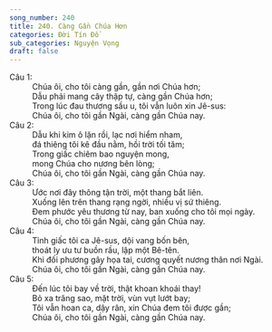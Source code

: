 ```yaml
---
song_number: 240
title: 240. Càng Gần Chúa Hơn
categories: Đời Tín Đồ
sub_categories: Nguyện Vọng
draft: false
---
```

<dl><dt>Câu 1:</dt><dd data-verse="1">Chúa ôi, cho tôi càng gần, gần nơi Chúa hơn; <br/>Dẫu phải mang cây thập tự, càng gần Chúa hơn; <br/>Trong lúc đau thương sầu u, tôi vẫn luôn xin Jê-sus: <br/>Chúa ôi, cho tôi gần Ngài, càng gần Chúa nay. </dd><dt>Câu 2:</dt><dd data-verse="2">Dẫu khi kim ô lặn rồi, lạc nơi hiểm nham, <br/>đá thiêng tôi kê đầu nằm, hồi trời tối tăm; <br/>Trong giấc chiêm bao nguyện mong, <br/>mong Chúa cho nương bên lòng; <br/>Chúa ôi, cho tôi gần Ngài, càng gần Chúa nay. </dd><dt>Câu 3:</dt><dd data-verse="3">Ước nơi đây thông tận trời, một thang bắt liên. <br/>Xuống lên trên thang rạng ngời, nhiều vị sứ thiêng. <br/>Đem phước yêu thương từ nay, ban xuống cho tôi mọi ngày. <br/>Chúa ôi, cho tôi gần Ngài, càng gần Chúa nay. </dd><dt>Câu 4:</dt><dd data-verse="3">Tỉnh giấc tôi ca Jê-sus, dội vang bốn bên, <br/>thoát ly ưu tư buồn rầu, lập một Bê-tên. <br/>Khi đối phương gây họa tai, cương quyết nương thân nơi Ngài. <br/>Chúa ôi, cho tôi gần Ngài, càng gần Chúa nay. </dd><dt>Câu 5:</dt><dd data-verse="3">Đến lúc tôi bay về trời, thật khoan khoái thay! <br/>Bỏ xa trăng sao, mặt trời, vùn vụt lướt bay; <br/>Tôi vẫn hoan ca, dậy rân, xin Chúa đem tôi được gần; <br/>Chúa ôi, cho tôi gần Ngài, càng gần Chúa nay. </dd></dl>